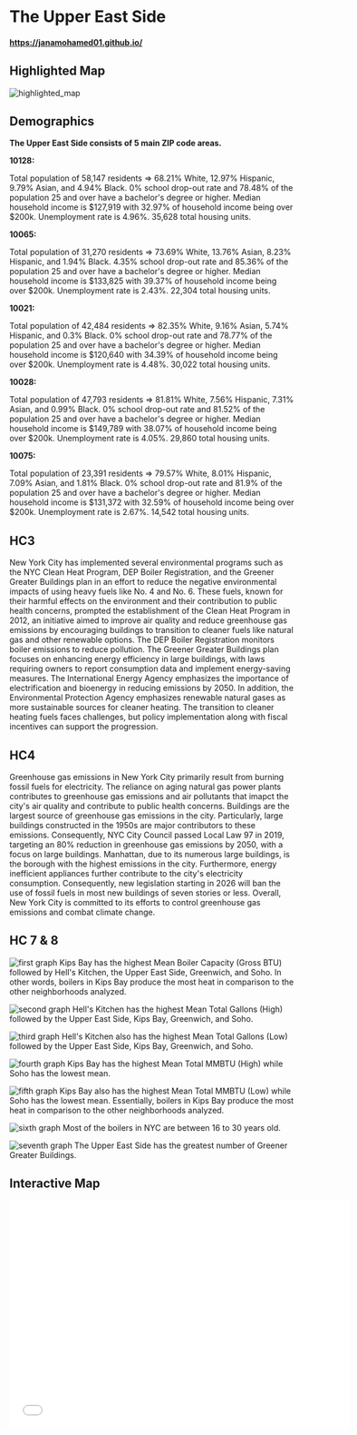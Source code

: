# The Upper East Side
#### https://janamohamed01.github.io/
## Highlighted Map
![highlighted_map](HighlightedMap.png)

## Demographics
**The Upper East Side consists of 5 main ZIP code areas.**

**10128:**

Total population of 58,147 residents ⇒ 68.21% White, 12.97% Hispanic, 9.79% Asian, and 4.94% Black. 0% school drop-out rate and 78.48% of the population 25 and over have a bachelor's degree or higher. Median household income is $127,919 with 32.97% of household income being over $200k. Unemployment rate is 4.96%. 35,628 total housing units.

**10065:** 

Total population of 31,270 residents ⇒ 73.69% White, 13.76% Asian, 8.23% Hispanic, and 1.94% Black. 4.35% school drop-out rate and 85.36% of the population 25 and over have a bachelor's degree or higher. Median household income is $133,825 with 39.37% of household income being over $200k. Unemployment rate is 2.43%. 22,304 total housing units. 

**10021:**

Total population of 42,484 residents ⇒ 82.35% White, 9.16% Asian, 5.74% Hispanic, and 0.3% Black. 0% school drop-out rate and 78.77% of the population 25 and over have a bachelor's degree or higher. Median household income is $120,640 with 34.39% of household income being over $200k. Unemployment rate is 4.48%. 30,022 total housing units. 

**10028:**

Total population of 47,793 residents ⇒ 81.81% White, 7.56% Hispanic, 7.31% Asian, and 0.99% Black. 0% school drop-out rate and 81.52% of the population 25 and over have a bachelor's degree or higher. Median household income is $149,789 with 38.07% of household income being over $200k. Unemployment rate is 4.05%. 29,860 total housing units. 


**10075:**

Total population of 23,391 residents ⇒ 79.57% White, 8.01% Hispanic, 7.09% Asian, and 1.81% Black. 0% school drop-out rate and 81.9% of the population 25 and over have a bachelor's degree or higher. Median household income is $131,372 with 32.59% of household income being over $200k. Unemployment rate is 2.67%. 14,542 total housing units.


## HC3
New York City has implemented several environmental programs such as the NYC Clean Heat Program, DEP Boiler Registration, and the Greener Greater Buildings plan in an effort to reduce the negative environmental impacts of using heavy fuels like No. 4 and No. 6. These fuels, known for their harmful effects on the environment and their contribution to public health concerns, prompted the establishment of the Clean Heat Program in 2012, an initiative aimed to improve air quality and reduce greenhouse gas emissions by encouraging buildings to transition to cleaner fuels like natural gas and other renewable options. The DEP Boiler Registration monitors boiler emissions to reduce pollution. The Greener Greater Buildings plan focuses on enhancing energy efficiency in large buildings, with laws requiring owners to report consumption data and implement energy-saving measures. The International Energy Agency emphasizes the importance of electrification and bioenergy in reducing emissions by 2050. In addition, the Environmental Protection Agency emphasizes renewable natural gases as more sustainable sources for cleaner heating. The transition to cleaner heating fuels faces challenges, but policy implementation along with fiscal incentives can support the progression. 

## HC4 
Greenhouse gas emissions in New York City primarily result from burning fossil fuels for electricity. The reliance on aging natural gas power plants contributes to greenhouse gas emissions and air pollutants that imapct the city's air quality and contribute to public health concerns. Buildings are the largest source of greenhouse gas emissions in the city. Particularly, large buildings constructed in the 1950s are major contributors to these emissions. Consequently, NYC City Council passed Local Law 97 in 2019, targeting an 80% reduction in greenhouse gas emissions by 2050, with a focus on large buildings. Manhattan, due to its numerous large buildings, is the borough with the highest emissions in the city. Furthermore, energy inefficient appliances further contribute to the city's electricity consumption. Consequently, new legislation starting in 2026 will ban the use of fossil fuels in most new buildings of seven stories or less. Overall, New York City is committed to its efforts to control greenhouse gas emissions and combat climate change.

## HC 7 & 8 
![first graph](MeanBoilerCapacity.png)
Kips Bay has the highest Mean Boiler Capacity (Gross BTU) followed by Hell's Kitchen, the Upper East Side, Greenwich, and Soho. In other words, boilers in Kips Bay produce the most heat in comparison to the other neighborhoods analyzed. 


![second graph](MeanTotalGallons(High).png)
Hell's Kitchen has the highest Mean Total Gallons (High) followed by the Upper East Side, Kips Bay, Greenwich, and Soho. 


![third graph](MeanTotalGallons(Low).png)
Hell's Kitchen also has the highest Mean Total Gallons (Low) followed by the Upper East Side, Kips Bay, Greenwich, and Soho.


![fourth graph](MeanTotalMMBTU(High).png)
Kips Bay has the highest Mean Total MMBTU (High) while Soho has the lowest mean. 


![fifth graph](MeanTotalMMBTU(Low).png)
Kips Bay also has the highest Mean Total MMBTU (Low) while Soho has the lowest mean. Essentially, boilers in Kips Bay produce the most heat in comparison to the other neighborhoods analyzed. 


![sixth graph](BoilerAgeRanges.png)
Most of the boilers in NYC are between 16 to 30 years old. 


![seventh graph](GreenerGreater.png)
The Upper East Side has the greatest number of Greener Greater Buildings. 


## Interactive Map
<iframe src="UpperEastLocations.html" width="600" height="400" frameborder="0" frameborder="0" marginwidth="0" marginheight="0" allowfullscreen></iframe>
